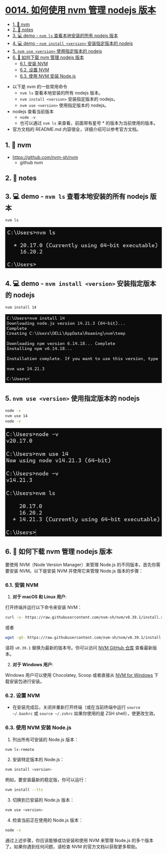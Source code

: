 # [0014. 如何使用 nvm 管理 nodejs 版本](https://github.com/tnotesjs/TNotes.nodejs/tree/main/notes/0014.%20%E5%A6%82%E4%BD%95%E4%BD%BF%E7%94%A8%20nvm%20%E7%AE%A1%E7%90%86%20nodejs%20%E7%89%88%E6%9C%AC)

<!-- region:toc -->

- [1. 🔗 nvm](#1--nvm)
- [2. 📒 notes](#2--notes)
- [3. 💻 demo - `nvm ls` 查看本地安装的所有 nodejs 版本](#3--demo---nvm-ls-查看本地安装的所有-nodejs-版本)
- [4. 💻 demo - `nvm install <version>` 安装指定版本的 nodejs](#4--demo---nvm-install-version-安装指定版本的-nodejs)
- [5. `nvm use <version>` 使用指定版本的 nodejs](#5-nvm-use-version-使用指定版本的-nodejs)
- [6. 🤖 如何下载 nvm 管理 nodejs 版本](#6--如何下载-nvm-管理-nodejs-版本)
  - [6.1. 安装 NVM](#61-安装-nvm)
  - [6.2. 设置 NVM](#62-设置-nvm)
  - [6.3. 使用 NVM 安装 Node.js](#63-使用-nvm-安装-nodejs)

<!-- endregion:toc -->

- 以下是 nvm 的一些常用命令
  - `nvm ls` 查看本地安装的所有 nodejs 版本。
  - `nvm install <version>` 安装指定版本的 nodejs。
  - `nvm use <version>` 使用指定版本的 nodejs。
- nodejs 查看当前版本
  - `node -v`
  - 也可以通过 `nvm ls` 来查看，前面带有星号 \* 的版本为当前使用的版本。
- 官方文档的 README.md 内容很全，详细介绍可以参考官方文档。

## 1. 🔗 nvm

- https://github.com/nvm-sh/nvm
  - github nvm

## 2. 📒 notes

## 3. 💻 demo - `nvm ls` 查看本地安装的所有 nodejs 版本

```bash
nvm ls
```

![](./assets/2024-10-16-11-38-15.png)

## 4. 💻 demo - `nvm install <version>` 安装指定版本的 nodejs

```bash
nvm install 14
```

![](./assets/2024-10-16-13-06-49.png)

## 5. `nvm use <version>` 使用指定版本的 nodejs

```bash
node -v
nvm use 14
node -v
```

![](./assets/2024-10-16-13-08-41.png)

## 6. 🤖 如何下载 nvm 管理 nodejs 版本

要使用 NVM（Node Version Manager）来管理 Node.js 的不同版本，首先你需要安装 NVM。以下是安装 NVM 并使用它来管理 Node.js 版本的步骤：

### 6.1. 安装 NVM

1. **对于 macOS 和 Linux 用户**:

打开终端并运行以下命令来安装 NVM：

```sh
curl -o- https://raw.githubusercontent.com/nvm-sh/nvm/v0.39.1/install.sh | bash
```

或者

```sh
wget -qO- https://raw.githubusercontent.com/nvm-sh/nvm/v0.39.1/install.sh | bash
```

请将 `v0.39.1` 替换为最新的版本号。你可以访问 [NVM GitHub 仓库](https://github.com/nvm-sh/nvm) 查看最新版本。

2. **对于 Windows 用户**:

Windows 用户可以使用 Chocolatey, Scoop 或者直接从 [NVM for Windows](https://github.com/coreybutler/nvm-windows) 下载安装包进行安装。

### 6.2. 设置 NVM

- 在安装完成后，关闭并重新打开终端（或在当前终端中运行 `source ~/.bashrc` 或 `source ~/.zshrc` 如果你使用的是 ZSH shell），使更改生效。

### 6.3. 使用 NVM 安装 Node.js

1. 列出所有可安装的 Node.js 版本：

```sh
nvm ls-remote
```

2. 安装特定版本的 Node.js：

```sh
nvm install <version>
```

例如，要安装最新的稳定版，你可以运行：

```sh
nvm install --lts
```

3. 切换到已安装的 Node.js 版本：

```sh
nvm use <version>
```

4. 检查当前正在使用的 Node.js 版本：

```sh
node -v
```

通过上述步骤，你应该能够成功安装和使用 NVM 来管理 Node.js 的多个版本了。如果你遇到任何问题，请检查 NVM 的官方文档以获取更多帮助。
